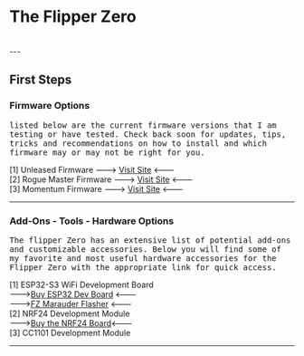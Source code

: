 # The Flipper Zero
</br>
---

## First Steps

### Firmware Options
<tt>listed below are the current firmware versions that I am testing or have tested. Check back soon for updates, tips, tricks and recommendations on how to install and which firmware may or may not be right for you.</tt></br>

[1] Unleased Firmware     ---> [Visit Site](https://flipperunleashed.com/) <--- </br>
[2] Rogue Master Firmware ---> [Visit Site](https://rogue-master.net/) <--- </br>
[3] Momentum Firmware     ---> [Visit Site](https://momentum-fw.dev/) <--- </br>

---

### Add-Ons - Tools - Hardware Options
<tt>The flipper Zero has an extensive list of potential add-ons and customizable accessories. Below you will find some of my favorite and most useful hardware accessories for the Flipper Zero with the appropriate link for quick access.</tt></br>

[1] ESP32-S3 WiFi Development Board</br>
  --->[Buy ESP32 Dev Board](https://www.amazon.com/dp/B0F13M4ZHD?ref=fed_asin_title&th=1) <--- </br>
  --->[FZ Marauder Flasher](https://github.com/UberGuidoZ/Flipper/tree/main/Wifi_DevBoard#marauder-install-information) <--- </br>
[2] NRF24 Development Module </br>
  --->[Buy the NRF24 Board](https://www.amazon.com/dp/B0D9Y7CVD1?ref=fed_asin_title&th=1)<--- </br>
[3] CC1101 Development Module </br>

---


